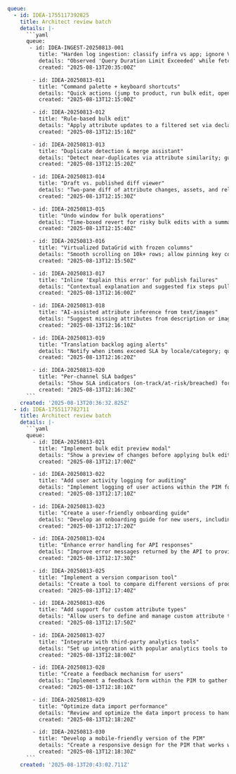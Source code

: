 ```yaml
queue:
  - id: IDEA-1755117392825
    title: Architect review batch
    details: |-
      ```yaml
      queue:
       - id: IDEA-INGEST-20250813-001
          title: "Harden log ingestion: classify infra vs app; ignore Vercel API timeouts"
          details: "Observed 'Query Duration Limit Exceeded' while fetching runtime logs from Vercel. This is an ingestion/infra error, not an app bug. Add classifier + retries/backoff; route such events to new.md or ops.md instead of bugs.md."
          created: "2025-08-13T20:35:00Z"

        - id: IDEA-20250813-011
          title: "Command palette + keyboard shortcuts"
          details: "Quick actions (jump to product, run bulk edit, open saved view) with discoverable shortcut hints."
          created: "2025-08-13T12:15:00Z"

        - id: IDEA-20250813-012
          title: "Rule-based bulk edit"
          details: "Apply attribute updates to a filtered set via declarative rules (if category=X and locale=Y then set Z)."
          created: "2025-08-13T12:15:10Z"

        - id: IDEA-20250813-013
          title: "Duplicate detection & merge assistant"
          details: "Detect near-duplicates via attribute similarity; guided merge with field-level picks."
          created: "2025-08-13T12:15:20Z"

        - id: IDEA-20250813-014
          title: "Draft vs. published diff viewer"
          details: "Two-pane diff of attribute changes, assets, and relations before approve/publish."
          created: "2025-08-13T12:15:30Z"

        - id: IDEA-20250813-015
          title: "Undo window for bulk operations"
          details: "Time-boxed revert for risky bulk edits with a summarized diff preview."
          created: "2025-08-13T12:15:40Z"

        - id: IDEA-20250813-016
          title: "Virtualized DataGrid with frozen columns"
          details: "Smooth scrolling on 10k+ rows; allow pinning key columns and per-user column presets."
          created: "2025-08-13T12:15:50Z"

        - id: IDEA-20250813-017
          title: "Inline 'Explain this error' for publish failures"
          details: "Contextual explanation and suggested fix steps pulled into the error row."
          created: "2025-08-13T12:16:00Z"

        - id: IDEA-20250813-018
          title: "AI-assisted attribute inference from text/images"
          details: "Suggest missing attributes from description or image EXIF/vision cues; mark as suggested until confirmed."
          created: "2025-08-13T12:16:10Z"

        - id: IDEA-20250813-019
          title: "Translation backlog aging alerts"
          details: "Notify when items exceed SLA by locale/category; quick-assign to translators."
          created: "2025-08-13T12:16:20Z"

        - id: IDEA-20250813-020
          title: "Per-channel SLA badges"
          details: "Show SLA indicators (on-track/at-risk/breached) for export latency and failure rates."
          created: "2025-08-13T12:16:30Z"
      ```
    created: '2025-08-13T20:36:32.825Z'
  - id: IDEA-1755117782711
    title: Architect review batch
    details: |-
      ```yaml
      queue:
        - id: IDEA-20250813-021
          title: "Implement bulk edit preview modal"
          details: "Show a preview of changes before applying bulk edits, including a summary of affected attributes and SKUs."
          created: "2025-08-13T12:17:00Z"

        - id: IDEA-20250813-022
          title: "Add user activity logging for auditing"
          details: "Implement logging of user actions within the PIM for audit purposes, including changes made and timestamps."
          created: "2025-08-13T12:17:10Z"

        - id: IDEA-20250813-023
          title: "Create a user-friendly onboarding guide"
          details: "Develop an onboarding guide for new users, including step-by-step instructions and best practices for using the PIM."
          created: "2025-08-13T12:17:20Z"

        - id: IDEA-20250813-024
          title: "Enhance error handling for API responses"
          details: "Improve error messages returned by the API to provide clearer guidance on issues encountered during requests."
          created: "2025-08-13T12:17:30Z"

        - id: IDEA-20250813-025
          title: "Implement a version comparison tool"
          details: "Create a tool to compare different versions of product data, highlighting changes and allowing rollback if necessary."
          created: "2025-08-13T12:17:40Z"

        - id: IDEA-20250813-026
          title: "Add support for custom attribute types"
          details: "Allow users to define and manage custom attribute types beyond the predefined schema for greater flexibility."
          created: "2025-08-13T12:17:50Z"

        - id: IDEA-20250813-027
          title: "Integrate with third-party analytics tools"
          details: "Set up integration with popular analytics tools to track user engagement and product performance metrics."
          created: "2025-08-13T12:18:00Z"

        - id: IDEA-20250813-028
          title: "Create a feedback mechanism for users"
          details: "Implement a feedback form within the PIM to gather user suggestions and report issues directly."
          created: "2025-08-13T12:18:10Z"

        - id: IDEA-20250813-029
          title: "Optimize data import performance"
          details: "Review and optimize the data import process to handle larger datasets more efficiently."
          created: "2025-08-13T12:18:20Z"

        - id: IDEA-20250813-030
          title: "Develop a mobile-friendly version of the PIM"
          details: "Create a responsive design for the PIM that works well on mobile devices, ensuring accessibility on the go."
          created: "2025-08-13T12:18:30Z"
      ```
    created: '2025-08-13T20:43:02.711Z'
```
